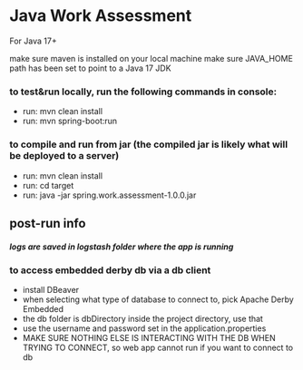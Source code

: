 # Java Work Assessment

For Java 17+

make sure maven is installed on your local machine
make sure JAVA_HOME path has been set to point to a Java 17 JDK

### to test&run locally, run the following commands in console:

- run: mvn clean install
- run: mvn spring-boot:run

### to compile and run from jar (the compiled jar is likely what will be deployed to a server)

- run: mvn clean install
- run: cd target
- run: java -jar spring.work.assessment-1.0.0.jar

## post-run info

##### logs are saved in logstash folder where the app is running

### to access embedded derby db via a db client

- install DBeaver
- when selecting what type of database to connect to, pick Apache Derby Embedded
- the db folder is dbDirectory inside the project directory, use that
- use the username and password set in the application.properties
- MAKE SURE NOTHING ELSE IS INTERACTING WITH THE DB WHEN TRYING TO CONNECT, so web app cannot run if you want to connect to db